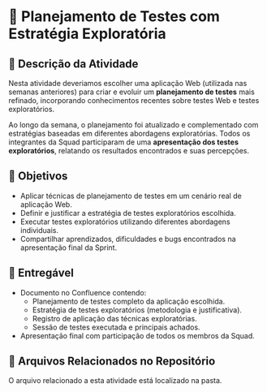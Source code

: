 # 📝 Planejamento de Testes com Estratégia Exploratória

## 📌 Descrição da Atividade

Nesta atividade deveriamos escolher uma aplicação Web (utilizada nas semanas anteriores) para criar e evoluir um **planejamento de testes** mais refinado, incorporando conhecimentos recentes sobre testes Web e testes exploratórios.

Ao longo da semana, o planejamento foi atualizado e complementado com estratégias baseadas em diferentes abordagens exploratórias. Todos os integrantes da Squad participaram de uma **apresentação dos testes exploratórios**, relatando os resultados encontrados e suas percepções.

## 🎯 **Objetivos**

- Aplicar técnicas de planejamento de testes em um cenário real de aplicação Web.
- Definir e justificar a estratégia de testes exploratórios escolhida.
- Executar testes exploratórios utilizando diferentes abordagens individuais.
- Compartilhar aprendizados, dificuldades e bugs encontrados na apresentação final da Sprint.

## 📝 Entregável

- Documento no Confluence contendo:
  - Planejamento de testes completo da aplicação escolhida.
  - Estratégia de testes exploratórios (metodologia e justificativa).
  - Registro de aplicação das técnicas exploratórias.
  - Sessão de testes executada e principais achados.
- Apresentação final com participação de todos os membros da Squad.

## 📂 Arquivos Relacionados no Repositório

O arquivo relacionado a esta atividade está localizado na pasta.